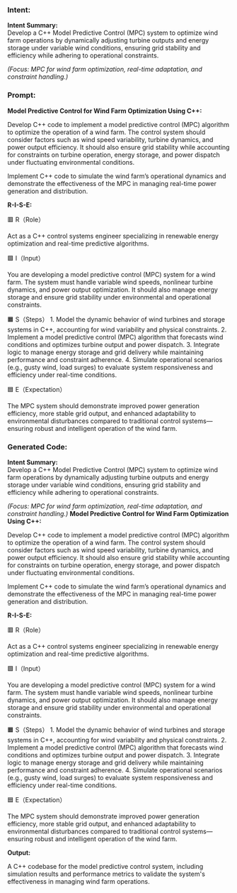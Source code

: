 ### Intent:
**Intent Summary:**  
Develop a C++ Model Predictive Control (MPC) system to optimize wind farm operations by dynamically adjusting turbine outputs and energy storage under variable wind conditions, ensuring grid stability and efficiency while adhering to operational constraints.  

*(Focus: MPC for wind farm optimization, real-time adaptation, and constraint handling.)*

### Prompt:
**Model Predictive Control for Wind Farm Optimization Using C++:**

Develop C++ code to implement a model predictive control (MPC) algorithm to optimize the operation of a wind farm. The control system should consider factors such as wind speed variability, turbine dynamics, and power output efficiency. It should also ensure grid stability while accounting for constraints on turbine operation, energy storage, and power dispatch under fluctuating environmental conditions.

Implement C++ code to simulate the wind farm’s operational dynamics and demonstrate the effectiveness of the MPC in managing real-time power generation and distribution.

**R-I-S-E:**

🟥 R（Role）

Act as a C++ control systems engineer specializing in renewable energy optimization and real-time predictive algorithms.

🟩 I（Input）

You are developing a model predictive control (MPC) system for a wind farm. The system must handle variable wind speeds, nonlinear turbine dynamics, and power output optimization. It should also manage energy storage and ensure grid stability under environmental and operational constraints.

🟧 S（Steps）
	1.	Model the dynamic behavior of wind turbines and storage systems in C++, accounting for wind variability and physical constraints.
	2.	Implement a model predictive control (MPC) algorithm that forecasts wind conditions and optimizes turbine output and power dispatch.
	3.	Integrate logic to manage energy storage and grid delivery while maintaining performance and constraint adherence.
	4.	Simulate operational scenarios (e.g., gusty wind, load surges) to evaluate system responsiveness and efficiency under real-time conditions.

🟦 E（Expectation）

The MPC system should demonstrate improved power generation efficiency, more stable grid output, and enhanced adaptability to environmental disturbances compared to traditional control systems—ensuring robust and intelligent operation of the wind farm.

### Generated Code:
**Intent Summary:**  
Develop a C++ Model Predictive Control (MPC) system to optimize wind farm operations by dynamically adjusting turbine outputs and energy storage under variable wind conditions, ensuring grid stability and efficiency while adhering to operational constraints.  

*(Focus: MPC for wind farm optimization, real-time adaptation, and constraint handling.)*
**Model Predictive Control for Wind Farm Optimization Using C++:**

Develop C++ code to implement a model predictive control (MPC) algorithm to optimize the operation of a wind farm. The control system should consider factors such as wind speed variability, turbine dynamics, and power output efficiency. It should also ensure grid stability while accounting for constraints on turbine operation, energy storage, and power dispatch under fluctuating environmental conditions.

Implement C++ code to simulate the wind farm’s operational dynamics and demonstrate the effectiveness of the MPC in managing real-time power generation and distribution.

**R-I-S-E:**

🟥 R（Role）

Act as a C++ control systems engineer specializing in renewable energy optimization and real-time predictive algorithms.

🟩 I（Input）

You are developing a model predictive control (MPC) system for a wind farm. The system must handle variable wind speeds, nonlinear turbine dynamics, and power output optimization. It should also manage energy storage and ensure grid stability under environmental and operational constraints.

🟧 S（Steps）
	1.	Model the dynamic behavior of wind turbines and storage systems in C++, accounting for wind variability and physical constraints.
	2.	Implement a model predictive control (MPC) algorithm that forecasts wind conditions and optimizes turbine output and power dispatch.
	3.	Integrate logic to manage energy storage and grid delivery while maintaining performance and constraint adherence.
	4.	Simulate operational scenarios (e.g., gusty wind, load surges) to evaluate system responsiveness and efficiency under real-time conditions.

🟦 E（Expectation）

The MPC system should demonstrate improved power generation efficiency, more stable grid output, and enhanced adaptability to environmental disturbances compared to traditional control systems—ensuring robust and intelligent operation of the wind farm.

**Output:**

A C++ codebase for the model predictive control system, including simulation results and performance metrics to validate the system's effectiveness in managing wind farm operations.
